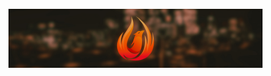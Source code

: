 <p align="middle"> <img src="https://github.com/RenacidosRP/.github/blob/main/profile/banner.jpg?raw=true"> </p>
